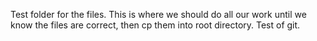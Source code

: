 Test folder for the files. This is where we should do all our work until we know
the files are correct, then cp them into root directory. Test of git.